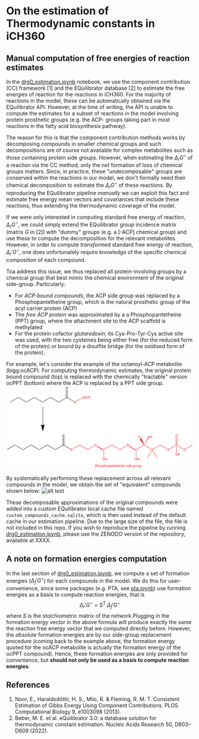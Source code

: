 # On the estimation of Thermodynamic constants in iCH360
## Manual computation of free energies of reaction estimates
In the [drg0_estimation.ipynb](./drg0_estimation.ipynb) notebook, we use the component contribution (CC) framework [1] and the EQuilibrator database [2] to estimate the free energies of reaction for the reactions in iCH360. For the majority of reactions in the model, these can be automatically obtained via the EQuilibrator API. However, at the time of writing, the API is unable to compute the estimates for a subset of reactions in the model involving protein prosthetic groups (e.g. the ACP- groups taking part in most reactions in the fatty acid biosynthesis pathway). 

The reason for this is that the component contribution methods works by decomposing compounds in smaller chemical groups and such decompositions are of course not available for complex metabolites such as those containing protein side groups. However, when estimating the  $\Delta_rG^\circ$ of a reaction via the CC method, only the _net_ formation of loss of chemical groups matters. Since, in practice, these "undecomposable" groups are conserved within the reactions in our model, we don't formally need their chemical decomposition to estimate the $\Delta_rG^\circ$ of these reactions. By reproducing the EQuilibrator pipeline _manually_ we can exploit this fact and estimate free energy mean vectors and covariances that include these reactions, thus extending the thermodynamic coverage of the model.

If we were only interested in computing standard free energy of reaction, $\Delta_rG^\circ$, we could simply extend the EQuilibrator group incidence matrix (matrix $G$ in [2]) with "dummy" groups (e.g. a [-ACP] chemical group) and use these to compute the decomposition for the relevant metabolites. However, in order to compute _transformed_  standard free energy of reaction, $\Delta_r'G^\circ$, one does unfortunately require knowledge of the specific chemical composition of each compound.

Toa address this issue, we thus replaced all protein-involving groups by a chemical group that best mimic the chemical environment of the original side-group. Particularly:
- For *ACP-bound compounds*, the ACP side group was replaced by a Phosphopantetheine group, which is the natural prosthetic group of the acyl carrier protein (ACP)
- The *free ACP protein* was approximated by a a Phosphopantetheine (PPT) group, where the attachment site to the ACP scaffold is methylated
- For the protein cofactor *glutaredoxin*, its Cys-Pro-Tyr-Cys active site was used, with the two cysteines being either free (for the reduced form of the protein) or bound by a disulfite bridge (for the oxidised form of the protein). 

For example, let's consider the example of the octanoyl-ACP metabolite (bigg:ocACP). For computing thermodynamic estimates, the original protein bound compound (top) is replaced with the chemically "tractable" version ocPPT (bottom) where the ACP is replaced by a PPT side group.
![alt text](acp_replacements/ocACP_replacement_example.png)

By systematically performing these replacement across all relevant compounds in the model, we obtain the set of "equivalent" compounds shown below:
![alt text](acp_replacements/PPT-FA.png)

These decomposable approximations of the original compounds were added into a custom EQuilibrator local cache file named `custom_compounds_cache.sqlite`, which is then used instead of the default cache in our estimation pipeline. Due to the large size of the file, the file is not included in this repo. If you wish to reproduce the pipeline by running [drg0_estimation.ipynb](./drg0_estimation.ipynb), please use the ZENODO version of the repository, available at XXXX.
## A note on formation energies computation
In the last section of [drg0_estimation.ipynb](./drg0_estimation.ipynb), we compute a set of formation energies ($\Delta_f'G^\circ$) for each compounds in the model. We do this for user-convenience, since some packages (e.g. PTA, see [pta.ipynb](../../Analysis/PTA/pta.ipynb)) use formation energies as a basis to compute reaction energies, that is
$$
\Delta_r'G^\circ=S^T~\Delta_f'G^\circ
$$
where $S$ is the stoichiometric matrix of the network.Plugging in the formation energy vector in the above formula will produce exactly the same the reaction free energy vector that we computed directly before. However, the _absolute_ formation energies are by our side-group replacement procedure (coming back to the example above, the formation energy quoted for the ocACP metabolite is actually the formation energy of the ocPPT compound). Hence, these formation energies are only provided for convenience, but **should not only be used as a basis to compute reaction energies**.

## References
1. Noor, E., Haraldsdóttir, H. S., Milo, R. & Fleming, R. M. T. Consistent Estimation of Gibbs Energy Using Component Contributions. PLOS Computational Biology 9, e1003098 (2013).
2. Beber, M. E. et al. eQuilibrator 3.0: a database solution for thermodynamic constant estimation. Nucleic Acids Research 50, D603–D609 (2022).
